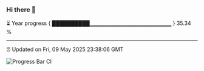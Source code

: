 ### Hi there 👋

⏳ Year progress { ██████████▁▁▁▁▁▁▁▁▁▁▁▁▁▁▁▁▁▁▁▁ } 35.34 %

---

⏰ Updated on Fri, 09 May 2025 23:38:06 GMT

![Progress Bar CI](https://github.com/IshwaranRudhara/GIT-ACTION/workflows/Progress%20Bar%20CI/badge.svg)
